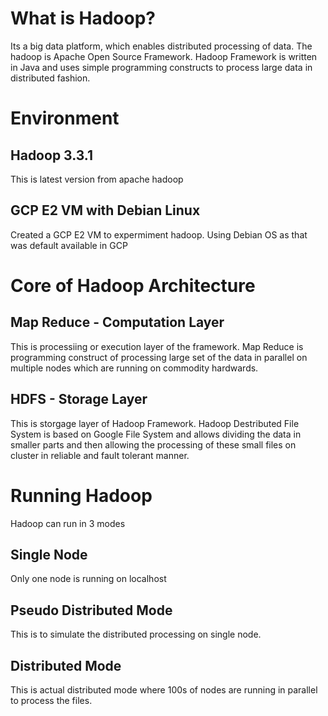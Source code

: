 # What is Hadoop?
Its a big data platform, which enables distributed processing of data. The hadoop is Apache Open Source Framework. Hadoop Framework is written in Java and uses simple programming constructs to process large data in distributed fashion.
# Environment
## Hadoop 3.3.1
This is latest version from apache hadoop
## GCP E2 VM with Debian Linux
Created a GCP E2 VM to expermiment hadoop. Using Debian OS as that was default available in GCP
# Core of Hadoop Architecture
## Map Reduce - Computation Layer
This is processiing or execution layer of the framework. Map Reduce is programming construct of processing large set of the data in parallel on multiple nodes which are running on commodity hardwards.
## HDFS - Storage Layer
This is storgage layer of Hadoop Framework. Hadoop Destributed File System is based on Google File System and allows dividing the data in smaller parts and then allowing the processing of these small files on cluster in reliable and fault tolerant manner.

# Running Hadoop
Hadoop can run in 3 modes
## Single Node 
Only one node is running on localhost
## Pseudo Distributed Mode
This is to simulate the distributed processing on single node.
## Distributed Mode
This is actual distributed mode where 100s of nodes are running in parallel to process the files.

